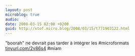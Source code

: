 ```yaml
---
layout: post
microblog: true
audio: 
date: 2008-03-15 02:00 +0200
guid: http://xtof.micro.blog/2008/03/15/t771903122.html
---
```

"boorah" ne devrait pas tarder à intégrer les #microformats [tinyurl.com/2v86s4](http://tinyurl.com/2v86s4) #miam
